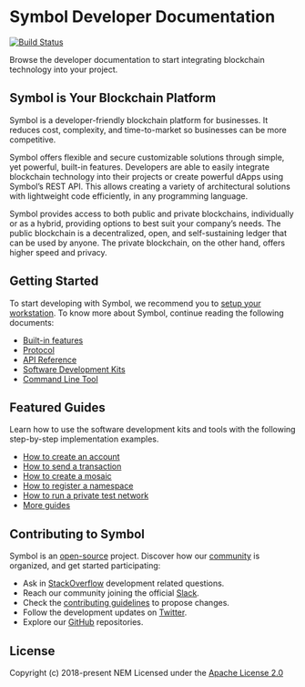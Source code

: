 # Symbol Developer Documentation

[![Build Status](https://travis-ci.com/nemtech/symbol-docs.svg?branch=master)](https://travis-ci.com/nemtech/symbol-docs)

Browse the developer documentation to start integrating blockchain technology into your project.

## Symbol is Your Blockchain Platform

Symbol is a developer-friendly blockchain platform for businesses.
It reduces cost, complexity, and time-to-market so businesses can be more competitive.

Symbol offers flexible and secure customizable solutions through simple, yet powerful, built-in features.
Developers are able to easily integrate blockchain technology into their projects or create powerful dApps using Symbol’s REST API.
This allows creating a variety of architectural solutions with lightweight code efficiently, in any programming language.

Symbol provides access to both public and private blockchains, individually or as a hybrid, providing options to best suit your company’s needs.
The public blockchain is a decentralized, open, and self-sustaining ledger that can be used by anyone.
The private blockchain, on the other hand, offers higher speed and privacy.

## Getting Started

To start developing with Symbol, we recommend you to  [setup your workstation](https://nemtech.github.io/getting-started/setup-workstation.html).
To know more about Symbol, continue reading the following documents:

* [Built-in features](https://nemtech.github.io/concepts/account.html)
* [Protocol](https://nemtech.github.io/concepts/cryptography.html)
* [API Reference](https://nemtech.github.io/api.html)
* [Software Development Kits](https://nemtech.github.io/sdk.html)
* [Command Line Tool](https://nemtech.github.io/cli.html)

## Featured Guides

Learn how to use the software development kits and tools with the following step-by-step implementation examples.

* [How to create an account](https://nemtech.github.io/guides/account/creating-an-account.html)
* [How to send a transaction](https://nemtech.github.io/guides/transfer/sending-a-transfer-transaction.html)
* [How to create a mosaic](https://nemtech.github.io/guides/mosaic/creating-a-mosaic.html)
* [How to register a namespace](https://nemtech.github.io/guides/namespace/registering-a-namespace.html)
* [How to run a private test network](https://nemtech.github.io/guides/network/creating-a-private-test-net.html)
* [More guides](https://nemtech.github.io/guides/category.html)

## Contributing to Symbol

Symbol is an [open-source](https://github.com/nemtech) project. Discover how our [community](https://github.com/nemtech/community/) is organized, and get started participating:

*  Ask in [StackOverflow](https://stackoverflow.com/tags/nem/) development related questions.
*  Reach our community joining the official [Slack](https://join.slack.com/t/nem2/shared_invite/enQtMzY4MDc2NTg0ODgyLWZmZWRiMjViYTVhZjEzOTA0MzUyMTA1NTA5OWQ0MWUzNTA4NjM5OTJhOGViOTBhNjkxYWVhMWRiZDRkOTE0YmU).
*  Check the [contributing guidelines](https://nemtech.github.io/guidelines/suggesting-changes.html) to propose changes.
*  Follow the development updates on [Twitter](https://twitter.com/NEMofficial).
*  Explore our [GitHub](https://github.com/nemtech) repositories.

## License

Copyright (c) 2018-present NEM 
Licensed under the [Apache License 2.0](https://github.com/nemtech/symbol-docs/blob/master/LICENSE)
